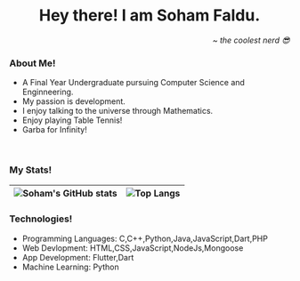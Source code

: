 <h1 align="center">Hey there! I am Soham Faldu.</h1>
<p align="right"><i>~ the coolest nerd 😎</i></p>
<h3>About Me!</h3>
<ul>
  <li>A Final Year Undergraduate pursuing Computer Science and Enginneering.</li>
  <li>My passion is development.</li>
  <li>I enjoy talking to the universe through Mathematics.</li>
  <li>Enjoy playing Table Tennis!</li>
  <li>Garba for Infinity!</li>
</ul>
<br>
<h3>My Stats!</h3>

| ![Soham's GitHub stats](https://github-readme-stats.vercel.app/api?username=Sommy21&count_private=true&show_icons=true&theme=dark) | ![Top Langs](https://github-readme-stats.vercel.app/api/top-langs/?username=Sommy21&layout=compact&count_private=true&show_icons=true&theme=dark) |
| --- | --- |


<h3>Technologies!</h3>
<ul>
  <li>Programming Languages: C,C++,Python,Java,JavaScript,Dart,PHP</li>  
  <li>Web Devlopment: HTML,CSS,JavaScript,NodeJs,Mongoose</li>
  <li>App Development: Flutter,Dart</li>
  <li>Machine Learning: Python</li>
</ul>
